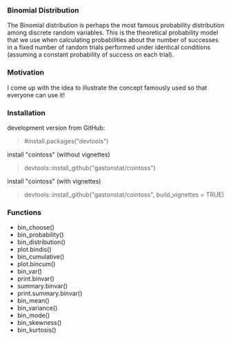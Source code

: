 ### Binomial Distribution
The Binomial distribution is perhaps the most famous probability distribution among discrete
random variables. This is the theoretical probability model that we use when calculating
probabilities about the number of successes in a fixed number of random trials performed
under identical conditions (assuming a constant probability of success on each trial).

### Motivation
I come up with the idea to illustrate the concept famously used so that everyone can use it!

### Installation

development version from GitHub:
> #install.packages("devtools") 

install "cointoss" (without vignettes)
>devtools::install_github("gastonstat/cointoss")

install "cointoss" (with vignettes)
> devtools::install_github("gastonstat/cointoss", build_vignettes = TRUE)

### Functions
* bin_choose()
* bin_probability()
* bin_distribution()
* plot.bindis()
* bin_cumulative()
* plot.bincum()
* bin_var()
* print.binvar()
* summary.binvar()
* print.summary.binvar()
* bin_mean()
* bin_variance()
* bin_mode()
* bin_skewness()
* bin_kurtosis()

